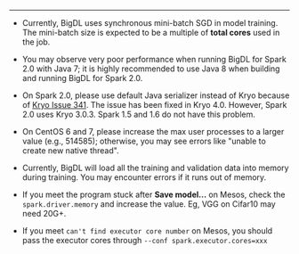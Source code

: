 

---
* Currently, BigDL uses synchronous mini-batch SGD in model training. The mini-batch size is expected to be a multiple of **total cores** used in the job.

* You may observe very poor performance when running BigDL for Spark 2.0 with Java 7; it is highly recommended to use Java 8 when building and running BigDL for Spark 2.0.

* On Spark 2.0, please use default Java serializer instead of Kryo because of [Kryo Issue 341](https://github.com/EsotericSoftware/kryo/issues/341). The issue has been fixed in Kryo 4.0. However, Spark 2.0 uses Kryo 3.0.3. Spark 1.5 and 1.6 do not have this problem.

* On CentOS 6 and 7, please increase the max user processes to a larger value (e.g., 514585); otherwise, you may see errors like "unable to create new native thread".

* Currently, BigDL will load all the training and validation data into memory during training. You may encounter errors if it runs out of memory.

* If you meet the program stuck after **Save model...** on Mesos, check the `spark.driver.memory` and increase the value. Eg, VGG on Cifar10 may need 20G+.

* If you meet `can't find executor core number` on Mesos, you should pass the executor cores through `--conf spark.executor.cores=xxx`

